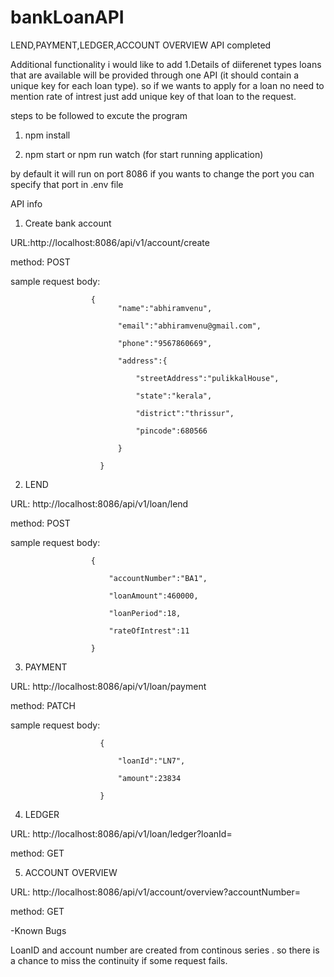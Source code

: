 # bankLoanAPI

LEND,PAYMENT,LEDGER,ACCOUNT OVERVIEW API completed


Additional functionality i would like to add
1.Details of diiferenet types loans that are available will be provided through one API (it should contain a unique key for each loan type).
so if we wants to apply for a loan no need to mention rate of intrest just add unique key of that loan to the request.

steps to be followed to excute the program

1. npm install

2. npm start or npm run watch (for start running application)

by default it will run on port 8086
if you wants to change the port you can specify that port in .env file

API info


1. Create bank account

  URL:http://localhost:8086/api/v1/account/create
  
  method: POST
  
  sample request body:
  
                      {
                            "name":"abhiramvenu",
                            
                            "email":"abhiramvenu@gmail.com",
                            
                            "phone":"9567860669",
                            
                            "address":{
                            
                                "streetAddress":"pulikkalHouse",
                                
                                "state":"kerala",
                                
                                "district":"thrissur",
                                
                                "pincode":680566 
                                
                            }
                            
                        }
                        
2. LEND

  URL: http://localhost:8086/api/v1/loan/lend
  
  method: POST
  
  sample request body: 
  
                      {
  
                          "accountNumber":"BA1",
                          
                          "loanAmount":460000,
                          
                          "loanPeriod":18,
                          
                          "rateOfIntrest":11
                          
                      }
                      
3. PAYMENT

  URL: http://localhost:8086/api/v1/loan/payment
  
  method: PATCH
  
  sample request body: 
  
                        {
                        
                            "loanId":"LN7",
                            
                            "amount":23834
                            
                        }
                        
4. LEDGER

  URL: http://localhost:8086/api/v1/loan/ledger?loanId=<loanID>
  
  method: GET
  

5. ACCOUNT OVERVIEW
  
  URL: http://localhost:8086/api/v1/account/overview?accountNumber=<accountNumber>
  
  method: GET
  



-Known Bugs
  
LoanID and account number are created from continous series . so there is a chance to miss the continuity if some request fails.
